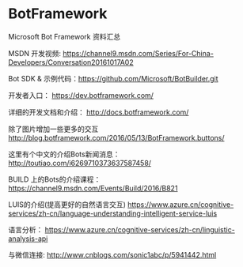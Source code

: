 # BotFramework 
Microsoft Bot Framework  资料汇总

MSDN 开发视频: https://channel9.msdn.com/Series/For-China-Developers/Conversation20161017A02 

Bot SDK & 示例代码：https://github.com/Microsoft/BotBuilder.git 

开发者入口：
https://dev.botframework.com/   

详细的开发文档和介绍：
http://docs.botframework.com/ 

除了图片增加一些更多的交互
http://blog.botframework.com/2016/05/13/BotFramework.buttons/ 

这里有个中文的介绍Bots新闻消息： 
http://toutiao.com/i6269710373637587458/ 

BUILD 上的Bots的介绍课程：
https://channel9.msdn.com/Events/Build/2016/B821 

LUIS的介绍(提高更好的自然语言交互)
https://www.azure.cn/cognitive-services/zh-cn/language-understanding-intelligent-service-luis 

语言分析：
https://www.azure.cn/cognitive-services/zh-cn/linguistic-analysis-api 


与微信连接:
http://www.cnblogs.com/sonic1abc/p/5941442.html
